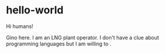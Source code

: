 # hello-world

Hi humans!

Gino here. I am an LNG plant operator. I don't have a clue about programming languages but I am willing to .
